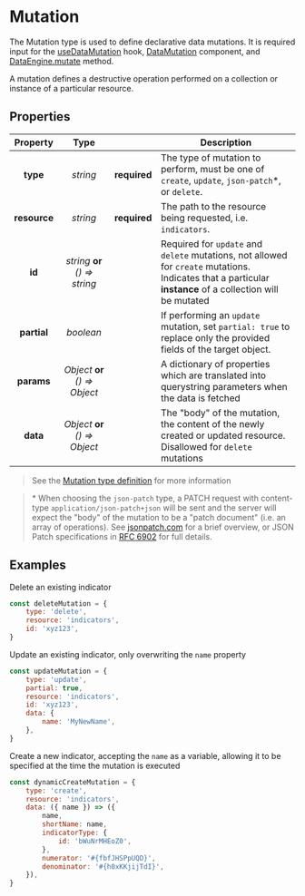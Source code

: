 # Mutation

The Mutation type is used to define declarative data mutations. It is required input for the [useDataMutation](hooks/useDataMutation.md) hook, [DataMutation](components/DataMutation.md) component, and [DataEngine.mutate](advanced/DataEngine) method.

A mutation defines a destructive operation performed on a collection or instance of a particular resource.

## Properties

|   Property   |              Type              |              | Description                                                                                                                                                |
| :----------: | :----------------------------: | ------------ | ---------------------------------------------------------------------------------------------------------------------------------------------------------- |
|   **type**   |            _string_            | **required** | The type of mutation to perform, must be one of `create`, `update`, `json-patch`\*, or `delete`.                                                           |
| **resource** |            _string_            | **required** | The path to the resource being requested, i.e. `indicators`.                                                                                               |
|    **id**    | _string_ **or** _() => string_ |              | Required for `update` and `delete` mutations, not allowed for `create` mutations. Indicates that a particular **instance** of a collection will be mutated |
| **partial**  |           _boolean_            |              | If performing an `update` mutation, set `partial: true` to replace only the provided fields of the target object.                                          |
|  **params**  | _Object_ **or** _() => Object_ |              | A dictionary of properties which are translated into querystring parameters when the data is fetched                                                       |
|   **data**   | _Object_ **or** _() => Object_ |              | The "body" of the mutation, the content of the newly created or updated resource. Disallowed for `delete` mutations                                        |

> See the [Mutation type definition](https://github.com/dhis2/app-runtime/blob/master/services/data/src/engine/types/Mutation.ts) for more information

> \* When choosing the `json-patch` type, a PATCH request with content-type `application/json-patch+json` will be sent and the server will expect the "body" of the mutation to be a "patch document" (i.e. an array of operations). See [jsonpatch.com](http://jsonpatch.com) for a brief overview, or JSON Patch specifications in [RFC 6902](http://tools.ietf.org/html/rfc6902) for full details.

## Examples

Delete an existing indicator

```js
const deleteMutation = {
    type: 'delete',
    resource: 'indicators',
    id: 'xyz123',
}
```

Update an existing indicator, only overwriting the `name` property

```js
const updateMutation = {
    type: 'update',
    partial: true,
    resource: 'indicators',
    id: 'xyz123',
    data: {
        name: 'MyNewName',
    },
}
```

Create a new indicator, accepting the `name` as a variable, allowing it to be specified at the time the mutation is executed

```js
const dynamicCreateMutation = {
    type: 'create',
    resource: 'indicators',
    data: ({ name }) => ({
        name,
        shortName: name,
        indicatorType: {
            id: 'bWuNrMHEoZ0',
        },
        numerator: '#{fbfJHSPpUQD}',
        denominator: '#{h0xKKjijTdI}',
    }),
}
```
